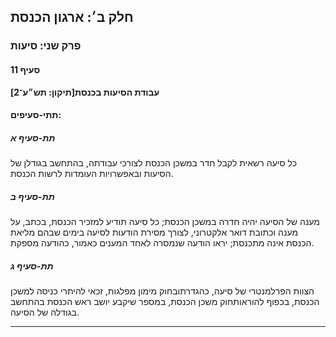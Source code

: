 ## חלק ב׳: ארגון הכנסת

### פרק שני: סיעות

#### סעיף 11

**עבודת הסיעות בכנסת[תיקון: תש״ע־2]**



#### תתי-סעיפים:

##### תת-סעיף א

כל סיעה רשאית לקבל חדר במשכן הכנסת לצורכי עבודתה, בהתחשב בגודלן של הסיעות ובאפשרויות העומדות לרשות הכנסת.

##### תת-סעיף ב

מענה של 
הסיעה יהיה חדרה במשכן הכנסת; כל סיעה תודיע למזכיר הכנסת, בכתב, על מענה 
וכתובת דואר אלקטרוני, לצורך מסירת הודעות לסיעה בימים שבהם מליאת הכנסת 
אינה מתכנסת; יראו הודעה שנמסרה לאחד המענים כאמור, כהודעה מספקת.

##### תת-סעיף ג

הצוות הפרלמנטרי של סיעה, כהגדרתובחוק מימון מפלגות, זכאי להיתרי כניסה למשכן הכנסת, בכפוף להוראותחוק משכן הכנסת, במספר שיקבע יושב ראש הכנסת בהתחשב בגודלה של הסיעה.

----

